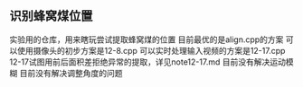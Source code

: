 ## 识别蜂窝煤位置
实验用的仓库，用来瞎玩尝试提取蜂窝煤的位置
目前最优的是align.cpp的方案
可以使用摄像头的初步方案是12-8.cpp
可以实时处理输入视频的方案是12-17.cpp
12-17试图用前后面积差拒绝异常的提取，详见note12-17.md
目前没有解决运动模糊
目前没有解决调整角度的问题
